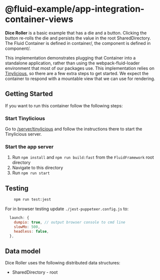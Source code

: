 # @fluid-example/app-integration-container-views

**Dice Roller** is a basic example that has a die and a button. Clicking the button re-rolls the die and persists the value in the root SharedDirectory. The Fluid Container is defined in container/, the component is defined in component/.

This implementation demonstrates plugging that Container into a standalone application, rather than using the webpack-fluid-loader environment that most of our packages use.  This implementation relies on [Tinylicious](/server/tinylicious), so there are a few extra steps to get started.  We expect the container to respond with a mountable view that we can use for rendering.

## Getting Started

If you want to run this container follow the following steps:

### Start Tinylicious

Go to [/server/tinylicious](/server/tinylicious) and follow the instructions there to start the Tinylicious server.

### Start the app server

1. Run `npm install` and `npm run build:fast` from the `FluidFramework` root directory
2. Navigate to this directory
3. Run `npm run start`

## Testing

```bash
    npm run test:jest
```

For in browser testing update `./jest-puppeteer.config.js` to:

```javascript
  launch: {
    dumpio: true, // output browser console to cmd line
    slowMo: 500,
    headless: false,
  },
```

## Data model

Dice Roller uses the following distributed data structures:

- SharedDirectory - root
